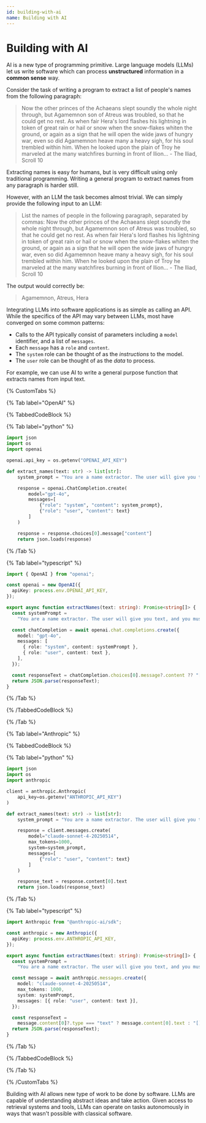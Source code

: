 ```yaml
---
id: building-with-ai
name: Building with AI
---
```


# Building with AI

AI is a new type of programming primitive. Large language models (LLMs) let us write software which can process **unstructured** information in a **common sense** way.

Consider the task of writing a program to extract a list of people's names from the following paragraph:

> Now the other princes of the Achaeans slept soundly the whole night through, but Agamemnon son of Atreus was troubled, so that he could get no rest. As when fair Hera's lord flashes his lightning in token of great rain or hail or snow when the snow-flakes whiten the ground, or again as a sign that he will open the wide jaws of hungry war, even so did Agamemnon heave many a heavy sigh, for his soul trembled within him. When he looked upon the plain of Troy he marveled at the many watchfires burning in front of Ilion... - The Iliad, Scroll 10

Extracting names is easy for humans, but is very difficult using only traditional programming. Writing a general program to extract names from any paragraph is harder still.

However, with an LLM the task becomes almost trivial. We can simply provide the following input to an LLM:

> List the names of people in the following paragraph, separated by commas: Now the other princes of the Achaeans slept soundly the whole night through, but Agamemnon son of Atreus was troubled, so that he could get no rest. As when fair Hera's lord flashes his lightning in token of great rain or hail or snow when the snow-flakes whiten the ground, or again as a sign that he will open the wide jaws of hungry war, even so did Agamemnon heave many a heavy sigh, for his soul trembled within him. When he looked upon the plain of Troy he marveled at the many watchfires burning in front of Ilion... - The Iliad, Scroll 10

The output would correctly be:

> Agamemnon, Atreus, Hera

Integrating LLMs into software applications is as simple as calling an API. While the specifics of the API may vary between LLMs, most have converged on some common patterns:

- Calls to the API typically consist of parameters including a `model` identifier, and a list of `messages`.
- Each `message` has a `role` and `content`.
- The `system` role can be thought of as the _instructions_ to the model.
- The `user` role can be thought of as the _data_ to process.

For example, we can use AI to write a general purpose function that extracts names from input text.

{% CustomTabs %}

{% Tab label="OpenAI" %}

{% TabbedCodeBlock %}

{% Tab label="python" %}

```python
import json
import os
import openai

openai.api_key = os.getenv("OPENAI_API_KEY")

def extract_names(text: str) -> list[str]:
    system_prompt = "You are a name extractor. The user will give you text, and you must return a JSON array of names mentioned in the text. Do not include any explanation or formatting."

    response = openai.ChatCompletion.create(
        model="gpt-4o",
        messages=[
            {"role": "system", "content": system_prompt},
            {"role": "user", "content": text}
        ]
    )

    response = response.choices[0].message["content"]
    return json.loads(response)
```

{% /Tab %}

{% Tab label="typescript" %}

```typescript
import { OpenAI } from "openai";

const openai = new OpenAI({
  apiKey: process.env.OPENAI_API_KEY,
});

export async function extractNames(text: string): Promise<string[]> {
  const systemPrompt =
    "You are a name extractor. The user will give you text, and you must return a JSON array of names mentioned in the text. Do not include any explanation or formatting.";

  const chatCompletion = await openai.chat.completions.create({
    model: "gpt-4o",
    messages: [
      { role: "system", content: systemPrompt },
      { role: "user", content: text },
    ],
  });

  const responseText = chatCompletion.choices[0].message?.content ?? "[]";
  return JSON.parse(responseText);
}
```

{% /Tab %}

{% /TabbedCodeBlock %}

{% /Tab %}

{% Tab label="Anthropic" %}

{% TabbedCodeBlock %}

{% Tab label="python" %}

```python
import json
import os
import anthropic

client = anthropic.Anthropic(
    api_key=os.getenv("ANTHROPIC_API_KEY")
)

def extract_names(text: str) -> list[str]:
    system_prompt = "You are a name extractor. The user will give you text, and you must return a JSON array of names mentioned in the text. Do not include any explanation or formatting."

    response = client.messages.create(
        model="claude-sonnet-4-20250514",
        max_tokens=1000,
        system=system_prompt,
        messages=[
            {"role": "user", "content": text}
        ]
    )

    response_text = response.content[0].text
    return json.loads(response_text)
```

{% /Tab %}

{% Tab label="typescript" %}

```typescript
import Anthropic from "@anthropic-ai/sdk";

const anthropic = new Anthropic({
  apiKey: process.env.ANTHROPIC_API_KEY,
});

export async function extractNames(text: string): Promise<string[]> {
  const systemPrompt =
    "You are a name extractor. The user will give you text, and you must return a JSON array of names mentioned in the text. Do not include any explanation or formatting.";

  const message = await anthropic.messages.create({
    model: "claude-sonnet-4-20250514",
    max_tokens: 1000,
    system: systemPrompt,
    messages: [{ role: "user", content: text }],
  });

  const responseText =
    message.content[0]?.type === "text" ? message.content[0].text : "[]";
  return JSON.parse(responseText);
}
```

{% /Tab %}

{% /TabbedCodeBlock %}

{% /Tab %}

{% /CustomTabs %}

Building with AI allows new type of work to be done by software. LLMs are capable of understanding abstract ideas and take action. Given access to retrieval systems and tools, LLMs can operate on tasks autonomously in ways that wasn't possible with classical software.
